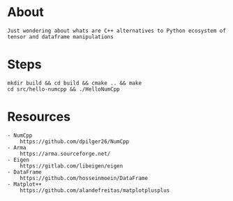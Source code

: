 # About

    Just wondering about whats are C++ alternatives to Python ecosystem of tensor and dataframe manipulations



# Steps

    mkdir build && cd build && cmake .. && make
    cd src/hello-numcpp && ./HelloNumCpp



# Resources

    - NumCpp
        https://github.com/dpilger26/NumCpp
    - Arma
        https://arma.sourceforge.net/
    - Eigen
        https://gitlab.com/libeigen/eigen
    - DataFrame
        https://github.com/hosseinmoein/DataFrame
    - Matplot++
        https://github.com/alandefreitas/matplotplusplus
    